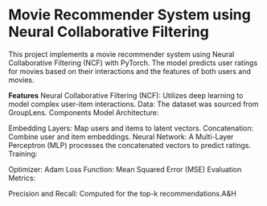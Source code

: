 # Movie Recommender System using Neural Collaborative Filtering

This project implements a movie recommender system using Neural Collaborative Filtering (NCF) with PyTorch. The model predicts user ratings for movies based on their interactions and the features of both users and movies.

**Features**
Neural Collaborative Filtering (NCF): Utilizes deep learning to model complex user-item interactions.
Data: The dataset was sourced from GroupLens.
Components
Model Architecture:

Embedding Layers: Map users and items to latent vectors.
Concatenation: Combine user and item embeddings.
Neural Network: A Multi-Layer Perceptron (MLP) processes the concatenated vectors to predict ratings.
Training:

Optimizer: Adam
Loss Function: Mean Squared Error (MSE)
Evaluation Metrics:

Precision and Recall: Computed for the top-k recommendations.A&H
